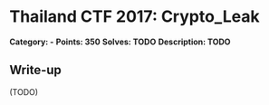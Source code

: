 # Thailand CTF 2017: Crypto_Leak

**Category: -**
**Points: 350**
**Solves: TODO**
**Description: TODO**

## Write-up

(TODO)
